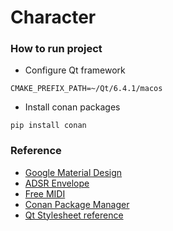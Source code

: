 # Character

### How to run project

* Configure Qt framework

```
CMAKE_PREFIX_PATH=~/Qt/6.4.1/macos
```

* Install conan packages

```
pip install conan
```

### Reference

* [Google Material Design](https://m3.material.io/)
* [ADSR Envelope](https://en.wikipedia.org/wiki/Synthesizer#ADSR_envelope)
* [Free MIDI](https://freemidi.org/)
* [Conan Package Manager](https://docs.conan.io/2/)
* [Qt Stylesheet reference](https://doc.qt.io/qt-6/stylesheet-reference.html)

